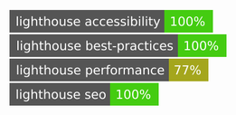 ![Lighthouse Accessibility Badge](./src/assets/img/scores/lighthouse_accessibility.svg)
![Lighthouse Best Practices Badge](./src/assets/img/scores/lighthouse_best-practices.svg)
![Lighthouse Performance Badge](./src/assets/img/scores/lighthouse_performance.svg)
![Lighthouse SEO Badge](./src/assets/img/scores/lighthouse_seo.svg)
